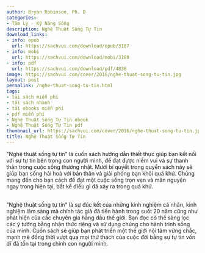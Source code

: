 ```yaml
---
author: Bryan Robinson, Ph. D
categories:
- Tâm Lý - Kỹ Năng Sống
description: Nghệ Thuật Sống Tự Tin
download_links:
- info: epub
  url: https://sachvui.com/download/epub/3187
- info: mobi
  url: https://sachvui.com/download/mobi/3188
- info: pdf
  url: https://sachvui.com/download/pdf/4836
image: https://sachvui.com/cover/2016/nghe-thuat-song-tu-tin.jpg
layout: post
permalink: /nghe-thuat-song-tu-tin.html
tags:
- tải sách miễn phí
- tải sách nhanh
- tải ebooks miễn phí
- pdf miễn phí
- Nghệ Thuật Sống Tự Tin ebook
- Nghệ Thuật Sống Tự Tin pdf
thumbnail_url: https://sachvui.com/cover/2016/nghe-thuat-song-tu-tin.jpg
title: Nghệ Thuật Sống Tự Tin
---
```


 <div class="item-desc text-justify"> <p>"Nghệ thuật sống tự tin" là cuốn sách hướng dẫn thiết thực giúp bạn kết nối với sự tự tin bên trong con người mình, để đạt được niềm vui và sự thanh thản trong cuộc sống thường nhật. Mười bí quyết trong quyển sách này sẽ giúp bạn sống hài hoà với bản thân và giải phóng bạn khỏi quá khứ. Chúng mang đến cho bạn cách để đạt một cuộc sống trọn vẹn và mãn nguyện ngay trong hiện tại, bất kể điều gì đã xảy ra trong quá khứ.</p><p><br>"Nghệ thuật sống tự tin" là sự đúc kết của những kinh nghiệm cá nhân, kinh nghiệm lâm sàng mà chính tác giả đã tiến hành trong suốt 20 năm cũng như phát hiện của các chuyên gia hàng đầu thế giới. Bạn đọc có thể sàng lọc các ý tưởng bằng nhận thức riêng và sử dụng chúng cho hành trình sống của mình. Cuốn sách sẽ giúp bạn phát triển một thế giới nội tâm vững chắc, mạnh mẽ đồng thời vượt qua mọi thử thách của cuộc đời bằng sự tự tin vốn dĩ đã tồn tại trong chính con người mình.</p> </div>